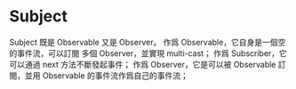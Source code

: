 # Subject

Subject 既是 Observable 又是 Observer。
作爲 Observable，它自身是一個空的事件流，可以訂閱 多個 Observer，並實現 multi-cast；
作爲 Subscriber，它可以通過 next 方法不斷發起事件；
作爲 Observer，它是可以被 Observable 訂閱，並用 Observable 的事件流作爲自己的事件流；
